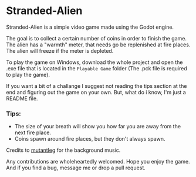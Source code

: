 # Stranded-Alien

Stranded-Alien is a simple video game made using the Godot engine.

The goal is to collect a certain number of coins in order to finish the game. The alien has a "warmth" meter, that needs go be replenished at fire places. The alien will freeze if the meter is depleted.

To play the game on Windows, download the whole project and open the .exe file that is located in the `Playable Game` folder (The .pck file is required to play the game).

If you want a bit of a challange I suggest not reading the tips section at the end and figuring out the game on your own. But, what do i know, I'm just a README file.



### Tips:
- The size of your breath will show you how far you are away from the next fire place.
- Coins spawn around fire places, but they don't always spawn.

Credits to [mutantleg](https://opengameart.org/users/mutantleg) for the background music.

Any contributions are wholeheartedly welcomed. Hope you enjoy the game. And if you find a bug, message me or drop a pull request.
